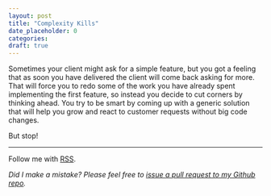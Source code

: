 ```yaml
---
layout: post
title: "Complexity Kills"
date_placeholder: 0
categories:
draft: true
---
```


Sometimes your client might ask for a simple feature, but you got a feeling that as soon you have delivered the client will come back asking for more. That will force you to redo some of the work you have already spent implementing the first feature, so instead you decide to cut corners by thinking ahead. You try to be smart by coming up with a generic solution that will help you grow and react to customer requests without big code changes.

But stop!

---

Follow me with [RSS](https://sundin.github.io/feed.xml).

_Did I make a mistake? Please feel free to [issue a pull request to my Github repo](https://github.com/Sundin/sundin.github.io)._

